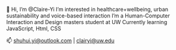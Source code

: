 👋 Hi, I’m @Claire-Yi
I’m interested in healthcare+wellbeing, urban sustainability and voice-based interaction 
I’m a Human-Computer Interaction and Design masters student at UW
Currently learning JavaScript, Html, CSS

📫 shuhui.yi@outlook.com | clairyi@uw.edu
